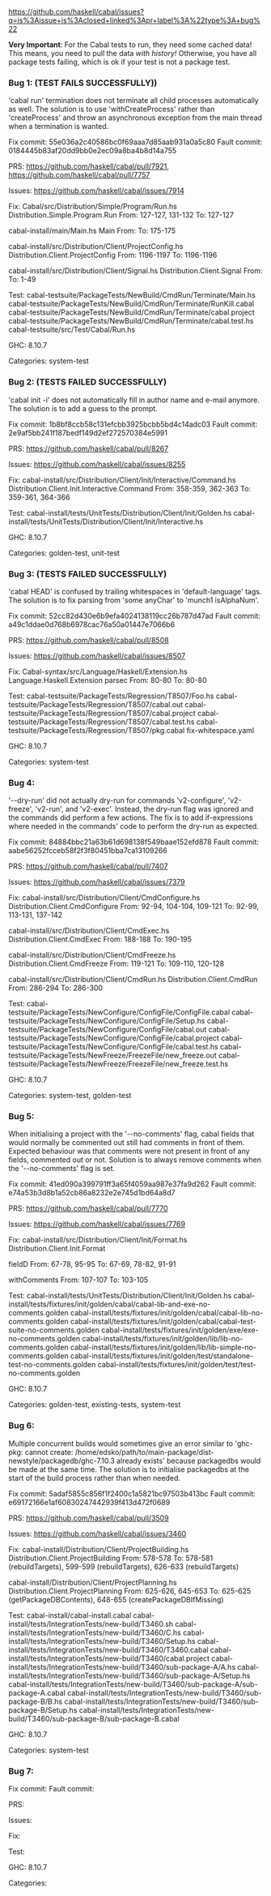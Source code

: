 https://github.com/haskell/cabal/issues?q=is%3Aissue+is%3Aclosed+linked%3Apr+label%3A%22type%3A+bug%22

**Very Important**: For the Cabal tests to run, they need some cached data! This means, you need to pull the data *with history!* Otherwise, you have all package tests failing, which is ok if your test is not a package test.

### Bug 1: (TEST FAILS SUCCESSFULLY))
'cabal run' termination does not terminate all child processes automatically as well. The solution is to use 'withCreateProcess' rather than 'createProcess' and throw an asynchronous exception from the main thread when a termination is wanted.

Fix commit: 55e036a2c40586bc0f69aaa7d85aab931a0a5c80
Fault commit: 0184445b83af20dd9bb0e2ec09a8ba4b8d14a755

PRS:
https://github.com/haskell/cabal/pull/7921, https://github.com/haskell/cabal/pull/7757

Issues:
https://github.com/haskell/cabal/issues/7914

Fix:
Cabal/src/Distribution/Simple/Program/Run.hs
Distribution.Simple.Program.Run
From: 127-127, 131-132
To: 127-127

cabal-install/main/Main.hs
Main
From: 
To: 175-175

cabal-install/src/Distribution/Client/ProjectConfig.hs
Distribution.Client.ProjectConfig
From: 1196-1197
To: 1196-1196

cabal-install/src/Distribution/Client/Signal.hs
Distribution.Client.Signal
From: 
To: 1-49

Test:
cabal-testsuite/PackageTests/NewBuild/CmdRun/Terminate/Main.hs
cabal-testsuite/PackageTests/NewBuild/CmdRun/Terminate/RunKill.cabal
cabal-testsuite/PackageTests/NewBuild/CmdRun/Terminate/cabal.project
cabal-testsuite/PackageTests/NewBuild/CmdRun/Terminate/cabal.test.hs
cabal-testsuite/src/Test/Cabal/Run.hs

GHC: 8.10.7

Categories:
system-test


### Bug 2:  (TESTS FAILED SUCCESSFULLY)
'cabal init -i' does not automatically fill in author name and e-mail anymore. The solution is to add a guess to the prompt.

Fix commit: 1b8bf8ccb58c131efcbb3925bcbb5bd4c14adc03
Fault commit: 2e9af5bb241f187bedf149d2ef272570384e5991

PRS:
https://github.com/haskell/cabal/pull/8267

Issues:
https://github.com/haskell/cabal/issues/8255

Fix:
cabal-install/src/Distribution/Client/Init/Interactive/Command.hs
Distribution.Client.Init.Interactive.Command
From: 358-359, 362-363
To: 359-361, 364-366

Test:
cabal-install/tests/UnitTests/Distribution/Client/Init/Golden.hs
cabal-install/tests/UnitTests/Distribution/Client/Init/Interactive.hs

GHC: 8.10.7

Categories: 
golden-test, unit-test

### Bug 3: (TESTS FAILED SUCCESSFULLY)
'cabal HEAD' is confused by trailing whitespaces in 'default-language' tags. The solution is to fix parsing from 'some anyChar' to 'munch1 isAlphaNum'.

Fix commit: 52cc82d430e6b9efa4024138119cc26b787d47ad
Fault commit: a49c1ddae0d768b6978cac76a50a01447e7066b6

PRS:
https://github.com/haskell/cabal/pull/8508

Issues:
https://github.com/haskell/cabal/issues/8507

Fix:
Cabal-syntax/src/Language/Haskell/Extension.hs
Language.Haskell.Extension
parsec
From: 80-80
To: 80-80

Test:
cabal-testsuite/PackageTests/Regression/T8507/Foo.hs
cabal-testsuite/PackageTests/Regression/T8507/cabal.out
cabal-testsuite/PackageTests/Regression/T8507/cabal.project
cabal-testsuite/PackageTests/Regression/T8507/cabal.test.hs
cabal-testsuite/PackageTests/Regression/T8507/pkg.cabal
fix-whitespace.yaml

GHC: 8.10.7

Categories: 
system-test


### Bug 4:
'--dry-run' did not actually dry-run for commands 'v2-configure', 'v2-freeze', 'v2-run', and 'v2-exec'. Instead, the dry-run flag was ignored and the commands did perform a few actions. The fix is to add if-expressions where needed in the commands' code to perform the dry-run as expected.

Fix commit: 84884bbc21a63b61d698138f549baae152efd878
Fault commit: aabe56252fcceb58f2f3f80451bba7ca13109266

PRS:
https://github.com/haskell/cabal/pull/7407

Issues:
https://github.com/haskell/cabal/issues/7379

Fix:
cabal-install/src/Distribution/Client/CmdConfigure.hs
Distribution.Client.CmdConfigure
From: 92-94, 104-104, 109-121
To: 92-99, 113-131, 137-142

cabal-install/src/Distribution/Client/CmdExec.hs
Distribution.Client.CmdExec
From: 188-188
To: 190-195

cabal-install/src/Distribution/Client/CmdFreeze.hs
Distribution.Client.CmdFreeze
From: 119-121
To: 109-110, 120-128

cabal-install/src/Distribution/Client/CmdRun.hs
Distribution.Client.CmdRun
From: 286-294
To: 286-300


Test:
cabal-testsuite/PackageTests/NewConfigure/ConfigFile/ConfigFile.cabal
cabal-testsuite/PackageTests/NewConfigure/ConfigFile/Setup.hs
cabal-testsuite/PackageTests/NewConfigure/ConfigFile/cabal.out
cabal-testsuite/PackageTests/NewConfigure/ConfigFile/cabal.project
cabal-testsuite/PackageTests/NewConfigure/ConfigFile/cabal.test.hs
cabal-testsuite/PackageTests/NewFreeze/FreezeFile/new_freeze.out
cabal-testsuite/PackageTests/NewFreeze/FreezeFile/new_freeze.test.hs

GHC: 8.10.7

Categories: 
system-test, golden-test

### Bug 5:
When initialising a project with the '--no-comments' flag, cabal fields that would normally be commented out still had comments in front of them. Expected behaviour was that comments were not present in front of any fields, commented out or not. Solution is to always remove comments when the '--no-comments' flag is set.

Fix commit: 41ed090a399791ff3a65f4059aa987e37fa9d262
Fault commit: e74a53b3d8b1a52cb86a8232e2e745d1bd64a8d7

PRS:
https://github.com/haskell/cabal/pull/7770

Issues:
https://github.com/haskell/cabal/issues/7769

Fix:
cabal-install/src/Distribution/Client/Init/Format.hs
Distribution.Client.Init.Format

fieldD
From: 67-78, 95-95
To: 67-69, 78-82, 91-91

withComments
From: 107-107
To: 103-105

Test:
cabal-install/tests/UnitTests/Distribution/Client/Init/Golden.hs
cabal-install/tests/fixtures/init/golden/cabal/cabal-lib-and-exe-no-comments.golden
cabal-install/tests/fixtures/init/golden/cabal/cabal-lib-no-comments.golden
cabal-install/tests/fixtures/init/golden/cabal/cabal-test-suite-no-comments.golden
cabal-install/tests/fixtures/init/golden/exe/exe-no-comments.golden
cabal-install/tests/fixtures/init/golden/lib/lib-no-comments.golden
cabal-install/tests/fixtures/init/golden/lib/lib-simple-no-comments.golden
cabal-install/tests/fixtures/init/golden/test/standalone-test-no-comments.golden
cabal-install/tests/fixtures/init/golden/test/test-no-comments.golden

GHC: 8.10.7

Categories: 
golden-test, existing-tests, system-test

### Bug 6:
Multiple concurrent builds would sometimes give an error similar to 'ghc-pkg: cannot create: /home/edsko/path/to/main-package/dist-newstyle/packagedb/ghc-7.10.3 already exists' because packagedbs would be made at the same time. The solution is to initialise packagedbs at the start of the build process rather than when needed.

Fix commit: 5adaf5855c856f1f2400c1a5821bc97503b413bc
Fault commit: e69172166e1af60830247442939f413d472f0689

PRS:
https://github.com/haskell/cabal/pull/3509

Issues:
https://github.com/haskell/cabal/issues/3460

Fix:
cabal-install/Distribution/Client/ProjectBuilding.hs
Distribution.Client.ProjectBuilding
From: 578-578
To: 578-581 (rebuildTargets), 599-599 (rebuildTargets), 626-633 (rebuildTargets)

cabal-install/Distribution/Client/ProjectPlanning.hs
Distribution.Client.ProjectPlanning
From: 625-626, 645-653
To: 625-625 (getPackageDBContents), 648-655 (createPackageDBIfMissing)


Test:
cabal-install/cabal-install.cabal
cabal-install/tests/IntegrationTests/new-build/T3460.sh
cabal-install/tests/IntegrationTests/new-build/T3460/C.hs
cabal-install/tests/IntegrationTests/new-build/T3460/Setup.hs
cabal-install/tests/IntegrationTests/new-build/T3460/T3460.cabal
cabal-install/tests/IntegrationTests/new-build/T3460/cabal.project
cabal-install/tests/IntegrationTests/new-build/T3460/sub-package-A/A.hs
cabal-install/tests/IntegrationTests/new-build/T3460/sub-package-A/Setup.hs
cabal-install/tests/IntegrationTests/new-build/T3460/sub-package-A/sub-package-A.cabal
cabal-install/tests/IntegrationTests/new-build/T3460/sub-package-B/B.hs
cabal-install/tests/IntegrationTests/new-build/T3460/sub-package-B/Setup.hs
cabal-install/tests/IntegrationTests/new-build/T3460/sub-package-B/sub-package-B.cabal

GHC: 8.10.7

Categories: 
system-test

### Bug 7:


Fix commit: 
Fault commit: 

PRS:


Issues:


Fix:


Test:


GHC: 8.10.7

Categories: 





